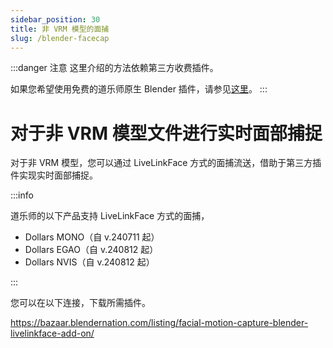 ```yaml
---
sidebar_position: 30
title: 非 VRM 模型的面捕
slug: /blender-facecap
---
```


:::danger 注意
这里介绍的方法依赖第三方收费插件。

如果您希望使用免费的道乐师原生 Blender 插件，请参见[这里](/blender-plugin)。
:::


# 对于非 VRM 模型文件进行实时面部捕捉

对于非 VRM 模型，您可以通过 LiveLinkFace 方式的面捕流送，借助于第三方插件实现实时面部捕捉。

:::info

道乐师的以下产品支持 LiveLinkFace 方式的面捕，

- Dollars MONO（自 v.240711 起）
- Dollars EGAO（自 v.240812 起）
- Dollars NVIS（自 v.240812 起）

:::

您可以在以下连接，下载所需插件。

https://bazaar.blendernation.com/listing/facial-motion-capture-blender-livelinkface-add-on/
